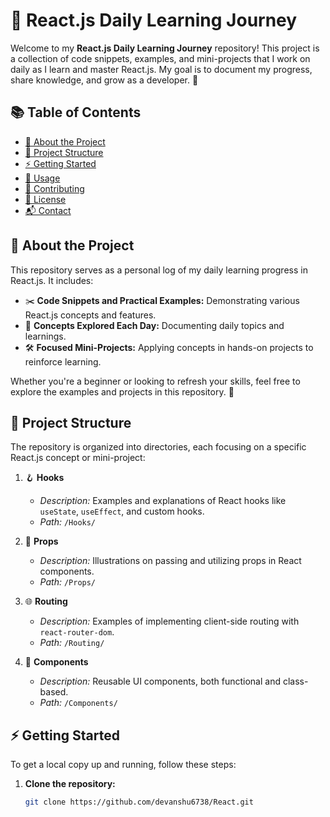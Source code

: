 # 🚀 React.js Daily Learning Journey

Welcome to my **React.js Daily Learning Journey** repository! This project is a collection of code snippets, examples, and mini-projects that I work on daily as I learn and master React.js. My goal is to document my progress, share knowledge, and grow as a developer. 🌱

## 📚 Table of Contents

- [📘 About the Project](#-about-the-project)  
- [📂 Project Structure](#-project-structure)  
- [⚡ Getting Started](#-getting-started)  
- [🔧 Usage](#-usage)  
- [🤝 Contributing](#-contributing)  
- [📜 License](#-license)  
- [📬 Contact](#-contact)  

## 📘 About the Project

This repository serves as a personal log of my daily learning progress in React.js. It includes:

- ✂️ **Code Snippets and Practical Examples:** Demonstrating various React.js concepts and features.  
- 📖 **Concepts Explored Each Day:** Documenting daily topics and learnings.  
- 🛠️ **Focused Mini-Projects:** Applying concepts in hands-on projects to reinforce learning.  

Whether you're a beginner or looking to refresh your skills, feel free to explore the examples and projects in this repository. 🚀

## 📂 Project Structure

The repository is organized into directories, each focusing on a specific React.js concept or mini-project:  

1. 🪝 **Hooks**  
   - *Description:* Examples and explanations of React hooks like `useState`, `useEffect`, and custom hooks.  
   - *Path:* `/Hooks/`

2. 📩 **Props**  
   - *Description:* Illustrations on passing and utilizing props in React components.  
   - *Path:* `/Props/`

3. 🌐 **Routing**  
   - *Description:* Examples of implementing client-side routing with `react-router-dom`.  
   - *Path:* `/Routing/`

4. 🧩 **Components**  
   - *Description:* Reusable UI components, both functional and class-based.  
   - *Path:* `/Components/`

## ⚡ Getting Started

To get a local copy up and running, follow these steps:  

1. **Clone the repository:**  
   ```bash
   git clone https://github.com/devanshu6738/React.git

